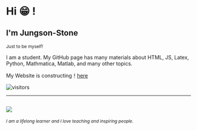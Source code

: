 # Hi :grin: !

## I'm Jungson-Stone
<small style='font-size:12px;'>Just to be myself! </small>

I am a student. My GitHub page has many materials about HTML, JS, Latex, Python, Mathmatica, Matlab, and many other topics. 

My Website is constructing！[here](https://jungsonstone.github.io/MyWebsite)

![visitors](https://visitor-badge.glitch.me/badge?page_id=JungsonStone.JungsonStone&left_color=green&right_color=green)

<!--![Git](https://img.shields.io/badge/-Git-F05032?style=flat-square&logo=git&logoColor=white)-->
---
![](https://github-readme-stats.vercel.app/api?username=fantingsheng)
---
<small> _I am a lifelong learner and I love teaching and inspiring people_. </small>


<!--
**JungsonStone/JungsonStone** is a ✨ _special_ ✨ repository because its `README.md` (this file) appears on your GitHub profile.

Here are some ideas to get you started:

- 🔭 I’m currently working on ...
- 🌱 I’m currently learning ...
- 👯 I’m looking to collaborate on ...
- 🤔 I’m looking for help with ...
- 💬 Ask me about ...
- 📫 How to reach me: ...
- 😄 Pronouns: ...
- ⚡ Fun fact: ...
-->
